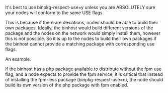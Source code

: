 It's best to use binpkg-respect-use=y unless you are ABSOLUTELY sure your nodes
will conform to the same USE flags.

This is because if there are deviations, nodes should be able to build their own
packages. Ideally, the binhost would build different versions of the package and
the nodes on the network would simply install them, however this is not
possible. So it is up to the nodes to build their own packages if the binhost
cannot provide a matching package with corresponding use flags.

An example.

If the binhost has a php package available to distribute without the fpm use
flag, and a node expects to provide the fpm service, it is critical that instead
of installing the fpm-less package (binpkg-respect-use=n), the node should build
its own version of the php package with fpm enabled.

